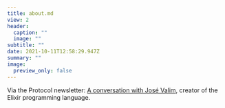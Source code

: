 ```yaml
---
title: about.md
view: 2
header:
  caption: ""
  image: ""
subtitle: ""
date: 2021-10-11T12:58:29.947Z
summary: ""
image:
  preview_only: false
---
```

Via the Protocol newsletter: [A conversation with José Valim](https://semaphoreci.com/blog/elixir-creator-jose-valim), creator of the Elixir programming language.